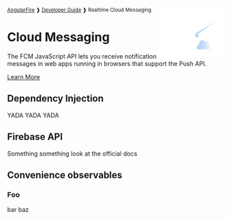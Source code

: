 <img align="right" width="30%" src="images/cloud-messaging-illo_1x.png">

<small>
<a href="https://github.com/angular/angularfire">AngularFire</a> &#10097; <a href="../README.md#developer-guide">Developer Guide</a> &#10097; Realtime Cloud Messaging
</small>

# Cloud Messaging

The FCM JavaScript API lets you receive notification messages in web apps running in browsers that support the Push API.

[Learn More](https://firebase.google.com/docs/cloud-messaging/)

## Dependency Injection

YADA YADA YADA

## Firebase API

Something something look at the official docs

## Convenience observables

### Foo

bar baz
